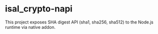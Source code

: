 # isal_crypto-napi
This project exposes SHA digest API (sha1, sha256, sha512) to the Node.js runtime via native addon.

